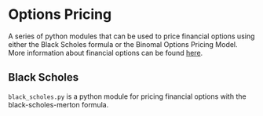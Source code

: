Options Pricing
===============

A series of python modules that can be used to price financial options using either the Black Scholes formula or the Binomal Options Pricing Model. More information about financial options can be found [here](http://www.investopedia.com/terms/o/option.asp).

Black Scholes
-------------

`black_scholes.py` is a python module for pricing financial options with the black-scholes-merton formula.
